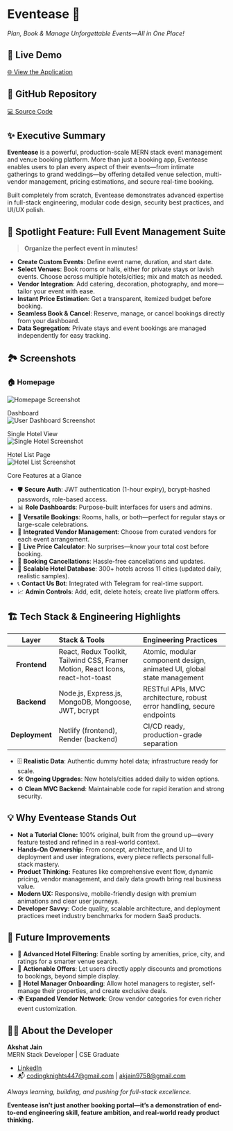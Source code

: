 # Eventease 🎉  
*Plan, Book & Manage Unforgettable Events—All in One Place!*

## 🚀 Live Demo  
[🌐 View the Application](https://eventeaseportal.netlify.app/)

## 📂 GitHub Repository  
[💻 Source Code](https://github.com/AkshatJain447/Event-Booking-Portal)

## ✨ Executive Summary

**Eventease** is a powerful, production-scale MERN stack event management and venue booking platform. More than just a booking app, Eventease enables users to plan every aspect of their events—from intimate gatherings to grand weddings—by offering detailed venue selection, multi-vendor management, pricing estimations, and secure real-time booking.  

Built completely from scratch, Eventease demonstrates advanced expertise in full-stack engineering, modular code design, security best practices, and UI/UX polish.

## 🌟 Spotlight Feature: Full Event Management Suite

> **Organize the perfect event in minutes!**

- **Create Custom Events**: Define event name, duration, and start date.
- **Select Venues**: Book rooms or halls, either for private stays or lavish events. Choose across multiple hotels/cities; mix and match as needed.
- **Vendor Integration**: Add catering, decoration, photography, and more—tailor your event with ease.
- **Instant Price Estimation**: Get a transparent, itemized budget before booking.
- **Seamless Book & Cancel**: Reserve, manage, or cancel bookings directly from your dashboard.
- **Data Segregation**: Private stays and event bookings are managed independently for easy tracking.

## 🏞️ Screenshots

### 🏠 Homepage  
![Homepage Screenshot](https://github.com/user-attachments/assets/1a85e945-8294-4b1e-b99b-8f1e35fd1402) 

Dashboard  
![User Dashboard Screenshot](https://github.com/user-attachments/assets/9d981278-24dc-49d2-b58a-c21e57d16984) 

Single Hotel View  
![Single Hotel Screenshot](https://github.com/user-attachments/assets/2446bf56-82ee-4117-bdef-24df864eab0e) 

Hotel List Page  
![Hotel List Screenshot](https://github.com/user-attachments/assets/025dcd21-4aac-494f-a5e2-04c6f903b3fa) 

Core Features at a Glance
- 🛡️ **Secure Auth**: JWT authentication (1-hour expiry), bcrypt-hashed passwords, role-based access.
- 📊 **Role Dashboards**: Purpose-built interfaces for users and admins.
- 🏩 **Versatile Bookings**: Rooms, halls, or both—perfect for regular stays or large-scale celebrations.
- 🎪 **Integrated Vendor Management**: Choose from curated vendors for each event arrangement.
- 💸 **Live Price Calculator**: No surprises—know your total cost before booking.
- 🔄 **Booking Cancellations**: Hassle-free cancellations and updates.
- 🌆 **Scalable Hotel Database**: 300+ hotels across 11 cities (updated daily, realistic samples).
- 📞 **Contact Us Bot**: Integrated with Telegram for real-time support.
- 📈 **Admin Controls**: Add, edit, delete hotels; create live platform offers.

## 🏗️ Tech Stack & Engineering Highlights

| Layer         | Stack & Tools               | Engineering Practices                   |
|:-------------:|:---------------------------|:----------------------------------------|
| **Frontend**  | React, Redux Toolkit, Tailwind CSS, Framer Motion, React Icons, react-hot-toast | Atomic, modular component design, animated UI, global state management |
| **Backend**   | Node.js, Express.js, MongoDB, Mongoose, JWT, bcrypt         | RESTful APIs, MVC architecture, robust error handling, secure endpoints |
| **Deployment**| Netlify (frontend), Render (backend)                       | CI/CD ready, production-grade separation         |

- 🗄️ **Realistic Data**: Authentic dummy hotel data; infrastructure ready for scale.
- 🛠️ **Ongoing Upgrades**: New hotels/cities added daily to widen options.
- ♻️ **Clean MVC Backend**: Maintainable code for rapid iteration and strong security.

## 💡 Why Eventease Stands Out

- **Not a Tutorial Clone:** 100% original, built from the ground up—every feature tested and refined in a real-world context.
- **Hands-On Ownership:** From concept, architecture, and UI to deployment and user integrations, every piece reflects personal full-stack mastery.
- **Product Thinking:** Features like comprehensive event flow, dynamic pricing, vendor management, and daily data growth bring real business value.
- **Modern UX:** Responsive, mobile-friendly design with premium animations and clear user journeys.
- **Developer Savvy:** Code quality, scalable architecture, and deployment practices meet industry benchmarks for modern SaaS products.

## 🚧 Future Improvements

- 🔎 **Advanced Hotel Filtering**: Enable sorting by amenities, price, city, and ratings for a smarter venue search.
- 🎁 **Actionable Offers**: Let users directly apply discounts and promotions to bookings, beyond simple display.
- 🏨 **Hotel Manager Onboarding**: Allow hotel managers to register, self-manage their properties, and create exclusive deals.
- 🌍 **Expanded Vendor Network**: Grow vendor categories for even richer event customization.

## 👨‍💻 About the Developer

**Akshat Jain**  
MERN Stack Developer | CSE Graduate

- [LinkedIn](https://www.linkedin.com/in/akshat-jain-b016391a6/)  
- 📬 codingknights447@gmail.com | akjain9758@gmail.com

*Always learning, building, and pushing for full-stack excellence.*

**Eventease isn’t just another booking portal—it’s a demonstration of end-to-end engineering skill, feature ambition, and real-world ready product thinking.**
